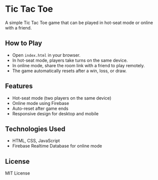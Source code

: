 # Tic Tac Toe

A simple Tic Tac Toe game that can be played in hot-seat mode or online with a friend.

## How to Play
- Open `index.html` in your browser.
- In hot-seat mode, players take turns on the same device.
- In online mode, share the room link with a friend to play remotely.
- The game automatically resets after a win, loss, or draw.

## Features
- Hot-seat mode (two players on the same device)
- Online mode using Firebase
- Auto-reset after game ends
- Responsive design for desktop and mobile

## Technologies Used
- HTML, CSS, JavaScript
- Firebase Realtime Database for online mode

## License
MIT License
<!-- timestamp refresh -->
